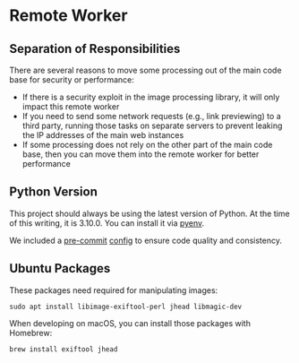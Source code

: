 # Remote Worker

## Separation of Responsibilities

There are several reasons to move some processing out of the main code base for security or performance:

- If there is a security exploit in the image processing library, it will only impact this remote worker
- If you need to send some network requests (e.g., link previewing) to a third party, running those tasks on separate servers to prevent leaking the IP addresses of the main web instances
- If some processing does not rely on the other part of the main code base, then you can move them into the remote worker for better performance

## Python Version

This project should always be using the latest version of Python. At the time of this writing, it is 3.10.0. You can install it via [pyenv](https://github.com/pyenv/pyenv).

We included a [pre-commit](https://pre-commit.com/) [config](./.pre-commit-config.yaml) to ensure code quality and consistency.

## Ubuntu Packages

These packages need required for manipulating images:

```
sudo apt install libimage-exiftool-perl jhead libmagic-dev
```

When developing on macOS, you can install those packages with Homebrew:

```
brew install exiftool jhead
```
